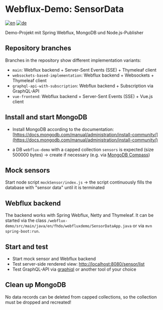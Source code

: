 # Webflux-Demo: SensorData
[![en](https://img.shields.io/badge/lang-en-red.svg)](#)
[![de](https://img.shields.io/badge/lang-de-green.svg)](README.de.md)

Demo-Projekt mit Spring Webflux, MongoDB und Node.js-Publisher


## Repository branches

Branches in the repository show different implementation variants:
* `main`: Webflux backend + Server-Sent Events (SSE) + Thymeleaf client
* `websockets-based-implementation`: Webflux backend + Websockets + Thymeleaf client
* `graphql-api-with-subscription`: Webflux backend + Subscription via GraphQL-API
* `vue-frontend`: Webflux backend + Server-Sent Events (SSE) + Vue.js client

## Install and start MongoDB

* Install MongoDB according to the documentation: [https://docs.mongodb.com/manual/administration/install-community/](https://docs.mongodb.com/manual/administration/install-community/)

* a DB `webflux-demo` with a capped collection `sensors` is expected (size 500000 bytes) &rarr; create if necessary (e.g. via [MongoDB Compass](https://www.mongodb.com/products/compass))

## Mock sensors

Start node script `mockSensor/index.js` &rarr; the script continuously fills the database with "sensor data" until it is terminated

## Webflux backend

The backend works with Spring Webflux, Netty and Thymeleaf. It can be started via the class `/webflux-demo/src/main/java/en/fhdo/webfluxdemo/SensorDataApp.java` or via `mvn spring-boot:run`.

## Start and test

* Start mock sensor and Webflux backend
* Test server-side rendered view: [http://localhost:8080/sensor/list](http://localhost:8080/sensor/list)
* Test GraphQL-API via [graphiql](https://github.com/graphql/graphiql) or another tool of your choice

## Clean up MongoDB

No data records can be deleted from capped collections, so the collection must be dropped and recreated!